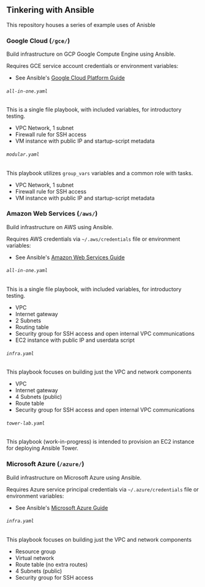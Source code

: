 ## Tinkering with Ansible
This repository houses a series of example uses of Anisble

### Google Cloud (`/gce/`)
Build infrastructure on GCP Google Compute Engine using Ansible.

Requires GCE service account credentials or environment variables:
* See Ansible's [Google Cloud Platform Guide](https://docs.ansible.com/ansible/latest/scenario_guides/guide_gce.html#credentials)

###### `all-in-one.yaml`
This is a single file playbook, with included variables, for introductory testing.

* VPC Network, 1 subnet
* Firewall rule for SSH access
* VM instance with public IP and startup-script metadata

###### `modular.yaml`
This playbook utilizes `group_vars` variables and a common role with tasks.

* VPC Network, 1 subnet
* Firewall rule for SSH access
* VM instance with public IP and startup-script metadata


### Amazon Web Services (`/aws/`)
Build infrastructure on AWS using Ansible.

Requires AWS credentials via `~/.aws/credentials` file or environment variables:
* See Ansible's [Amazon Web Services Guide](https://docs.ansible.com/ansible/latest/scenario_guides/guide_aws.html#authentication)

###### `all-in-one.yaml`
This is a single file playbook, with included variables, for introductory testing.

* VPC
* Internet gateway
* 2 Subnets
* Routing table
* Security group for SSH access and open internal VPC communications
* EC2 instance with public IP and userdata script

###### `infra.yaml`
This playbook focuses on building just the VPC and network components

* VPC
* Internet gateway
* 4 Subnets (public)
* Route table
* Security group for SSH access and open internal VPC communications

###### `tower-lab.yaml`
This playbook (work-in-progress) is intended to provision an EC2 instance for deploying Ansible Tower.


### Microsoft Azure (`/azure/`)
Build infrastructure on Microsoft Azure using Ansible.

Requires Azure service principal credentials via `~/.azure/credentials` file or environment variables:
* See Ansible's [Microsoft Azure Guide](https://docs.ansible.com/ansible/latest/scenario_guides/guide_azure.html#authenticating-with-azure)

###### `infra.yaml`
This playbook focuses on building just the VPC and network components

* Resource group
* Virtual network
* Route table (no extra routes)
* 4 Subnets (public)
* Security group for SSH access
